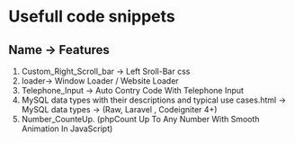 # Usefull code snippets

## Name -> Features 

1. Custom_Right_Scroll_bar -> Left Sroll-Bar css  
2. loader-> Window Loader / Website Loader
3. Telephone_Input -> Auto Contry Code With Telephone Input
4. MySQL data types with their descriptions and typical use cases.html -> MySQL data types -> (Raw, Laravel , Codeigniter 4+)
5. Number_CounteUp. (phpCount Up To Any Number With Smooth Animation In JavaScript)